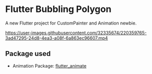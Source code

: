 # Flutter Bubbling Polygon

A new Flutter project for CustomPainter and Animation newbie.

https://user-images.githubusercontent.com/32335674/220359765-3ad47295-24d8-4ea3-a08f-6a863ec96607.mp4

## Package used

- Animation Package: [flutter_animate]

[flutter_animate]: https://pub.dev/packages/flutter_animate
